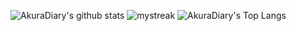 

![AkuraDiary's github stats](https://github-readme-stats.vercel.app/api?username=Alimiyan&show_icons=true&theme=github_dark)
<img src="https://github-readme-streak-stats.herokuapp.com/?user=Alimiyan&theme=tokyonight" alt="mystreak"/>
![AkuraDiary's Top Langs](https://github-readme-stats.vercel.app/api/top-langs/?username=Alimiyan&theme=github_dark&layout=compact)
